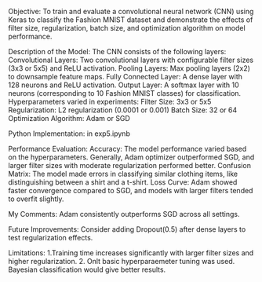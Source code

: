 Objective:
To train and evaluate a convolutional neural network (CNN) using Keras to classify the Fashion MNIST dataset and demonstrate the effects of filter size, regularization, batch size, and optimization algorithm on model performance.

Description of the Model:
The CNN consists of the following layers:
Convolutional Layers: Two convolutional layers with configurable filter sizes (3x3 or 5x5) and ReLU activation.
Pooling Layers: Max pooling layers (2x2) to downsample feature maps.
Fully Connected Layer: A dense layer with 128 neurons and ReLU activation.
Output Layer: A softmax layer with 10 neurons (corresponding to 10 Fashion MNIST classes) for classification.
Hyperparameters varied in experiments:
Filter Size: 3x3 or 5x5
Regularization: L2 regularization (0.0001 or 0.001)
Batch Size: 32 or 64
Optimization Algorithm: Adam or SGD

Python Implementation:
in exp5.ipynb

Performance Evaluation:
Accuracy: The model performance varied based on the hyperparameters. Generally, Adam optimizer outperformed SGD, and larger filter sizes with moderate regularization performed better.
Confusion Matrix: The model made errors in classifying similar clothing items, like distinguishing between a shirt and a t-shirt.
Loss Curve: Adam showed faster convergence compared to SGD, and models with larger filters tended to overfit slightly.

My Comments:
Adam consistently outperforms SGD across all settings.

Future Improvements:
Consider adding Dropout(0.5) after dense layers to test regularization effects.

Limitations:
1.Training time increases significantly with larger filter sizes and higher regularization.
2. Onlt basic hyperparaemeter tuning was used. Bayesian classification would give better results.
